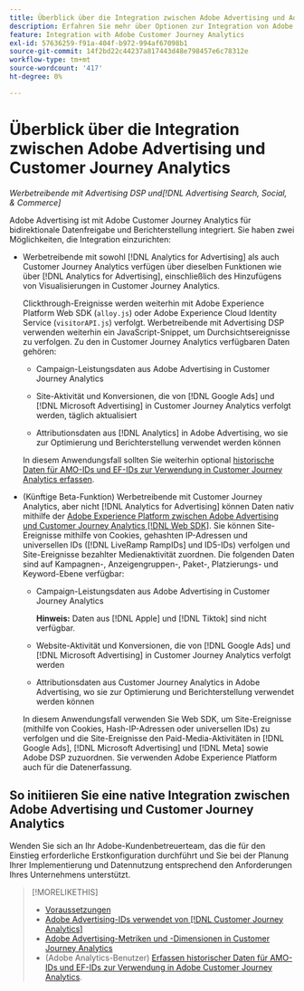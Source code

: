 ```yaml
---
title: Überblick über die Integration zwischen Adobe Advertising und Adobe Customer Journey Analytics
description: Erfahren Sie mehr über Optionen zur Integration von Adobe Advertising mit Adobe Customer Journey Analytics.
feature: Integration with Adobe Customer Journey Analytics
exl-id: 57636259-f91a-404f-b972-994af67098b1
source-git-commit: 14f2bd22c44237a817443d48e798457e6c78312e
workflow-type: tm+mt
source-wordcount: '417'
ht-degree: 0%

---
```


# Überblick über die Integration zwischen Adobe Advertising und Customer Journey Analytics

<!-- title? If I change, change refs throughout -->

*Werbetreibende mit Advertising DSP und[!DNL Advertising Search, Social, & Commerce]*

Adobe Advertising ist mit Adobe Customer Journey Analytics für bidirektionale Datenfreigabe und Berichterstellung integriert. Sie haben zwei Möglichkeiten, die Integration einzurichten:

* Werbetreibende mit sowohl [!DNL Analytics for Advertising] als auch Customer Journey Analytics verfügen über dieselben Funktionen wie über [!DNL Analytics for Advertising], einschließlich des Hinzufügens von Visualisierungen in Customer Journey Analytics.

  Clickthrough-Ereignisse werden weiterhin mit Adobe Experience Platform Web SDK (`alloy.js`) oder Adobe Experience Cloud Identity Service (`visitorAPI.js`) verfolgt. Werbetreibende mit Advertising DSP verwenden weiterhin ein JavaScript-Snippet, um Durchsichtsereignisse zu verfolgen. Zu den in Customer Journey Analytics verfügbaren Daten gehören:

   * Campaign-Leistungsdaten aus Adobe Advertising in Customer Journey Analytics

   * Site-Aktivität und Konversionen, die von [!DNL Google Ads] und [!DNL Microsoft Advertising] in Customer Journey Analytics verfolgt werden, täglich aktualisiert

   * Attributionsdaten aus [!DNL Analytics] in Adobe Advertising, wo sie zur Optimierung und Berichterstellung verwendet werden können

  In diesem Anwendungsfall sollten Sie weiterhin optional [historische Daten für AMO-IDs und EF-IDs zur Verwendung in Customer Journey Analytics erfassen](/help/integrations/analytics/rvars-to-evars.md).

<!--
  In this use case, you don't need to perform any extra steps except to optionally [collect historical data for AMO IDs and EF IDs for use in Customer Journey Analytics](/help/integrations/analytics/rvars-to-evars.md).
-->

* (Künftige Beta-Funktion) Werbetreibende mit Customer Journey Analytics, aber nicht [!DNL Analytics for Advertising] können Daten nativ mithilfe der [Adobe Experience Platform zwischen Adobe Advertising und Customer Journey Analytics  [!DNL Web SDK]](https://experienceleague.adobe.com/docs/experience-platform/edge/home.html). Sie können Site-Ereignisse mithilfe von Cookies, gehashten IP-Adressen und universellen IDs ([!DNL LiveRamp RampIDs] und ID5-IDs) verfolgen und Site-Ereignisse bezahlter Medienaktivität zuordnen. Die folgenden Daten sind auf Kampagnen-, Anzeigengruppen-, Paket-, Platzierungs- und Keyword-Ebene verfügbar:

   * Campaign-Leistungsdaten aus Adobe Advertising in Customer Journey Analytics

     **Hinweis:** Daten aus [!DNL Apple] und [!DNL Tiktok] sind nicht verfügbar.

   * Website-Aktivität und Konversionen, die von [!DNL Google Ads] und [!DNL Microsoft Advertising] in Customer Journey Analytics verfolgt werden

   * Attributionsdaten aus Customer Journey Analytics in Adobe Advertising, wo sie zur Optimierung und Berichterstellung verwendet werden können

  In diesem Anwendungsfall verwenden Sie Web SDK, um Site-Ereignisse (mithilfe von Cookies, Hash-IP-Adressen oder universellen IDs) zu verfolgen und die Site-Ereignisse den Paid-Media-Aktivitäten in [!DNL Google Ads], [!DNL Microsoft Advertising] und [!DNL Meta] sowie Adobe DSP zuzuordnen. Sie verwenden Adobe Experience Platform auch für die Datenerfassung.

## So initiieren Sie eine native Integration zwischen Adobe Advertising und Customer Journey Analytics

Wenden Sie sich an Ihr Adobe-Kundenbetreuerteam, das die für den Einstieg erforderliche Erstkonfiguration durchführt und Sie bei der Planung Ihrer Implementierung und Datennutzung entsprechend den Anforderungen Ihres Unternehmens unterstützt.

>[!MORELIKETHIS]
>
>* [Voraussetzungen](prerequisites.md)
>* [Adobe Advertising-IDs verwendet von [!DNL Customer Journey Analytics]](ids.md)
>* [Adobe Advertising-Metriken und -Dimensionen in Customer Journey Analytics](advertising-data-in-cja.md)
>* (Adobe Analytics-Benutzer) [Erfassen historischer Daten für AMO-IDs und EF-IDs zur Verwendung in Adobe Customer Journey Analytics](/help/integrations/analytics/rvars-to-evars.md).
